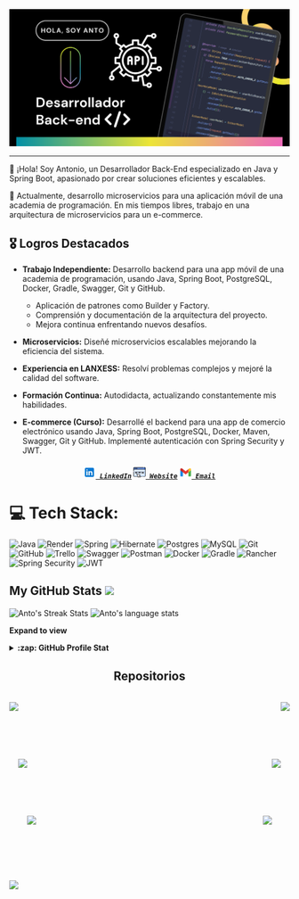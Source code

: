 <img src="https://github.com/AntoCant/AntoCant/raw/main/image/abo.png" alt="Image of Antonio">

---
👋 ¡Hola! Soy Antonio, un Desarrollador Back-End especializado en Java y Spring Boot, apasionado por crear soluciones eficientes y escalables.

💼 Actualmente, desarrollo microservicios para una aplicación móvil de una academia de programación. En mis tiempos libres, trabajo en una arquitectura de microservicios para un e-commerce.

## 🎖️ Logros Destacados

- **Trabajo Independiente:** Desarrollo backend para una app móvil de una academia de programación, usando Java, Spring Boot, PostgreSQL, Docker, Gradle, Swagger, Git y GitHub.
  - Aplicación de patrones como Builder y Factory.
  - Comprensión y documentación de la arquitectura del proyecto.
  - Mejora continua enfrentando nuevos desafíos.

- **Microservicios:** Diseñé microservicios escalables mejorando la eficiencia del sistema.

- **Experiencia en LANXESS:** Resolví problemas complejos y mejoré la calidad del software.

- **Formación Continua:** Autodidacta, actualizando constantemente mis habilidades.

- **E-commerce (Curso):** Desarrollé el backend para una app de comercio electrónico usando Java, Spring Boot, PostgreSQL, Docker, Maven, Swagger, Git y GitHub. Implementé autenticación con Spring Security y JWT.



<h5 align="center">
  <code><a href="https://linkedin.com/in/antonio-canteros/" title="LinkedIn Profile"><img width="22" src="https://github.com/AntoCant/AntoCant/raw/main/image/linkedin.png"> LinkedIn</a></code>
  <code><a href="https://antoniocanteros.com" title="Website"><img width="22" src="https://github.com/AntoCant/AntoCant/raw/main/image/web.png"> Website</a></code>
  <code><a href="mailto:antonio.canteros.alberto@gmail.com" title="Email"><img width="22" src="https://github.com/AntoCant/AntoCant/raw/main/image/gmail.png"> Email</a></code>
</h5>






<!-- Conecct section -->

# 💻 Tech Stack:
![Java](https://img.shields.io/badge/java-%23ED8B00.svg?style=flat&logo=openjdk&logoColor=white) ![Render](https://img.shields.io/badge/Render-%46E3B7.svg?style=flat&logo=render&logoColor=white) ![Spring](https://img.shields.io/badge/spring-%236DB33F.svg?style=flat&logo=spring&logoColor=white) 
![Hibernate](https://img.shields.io/badge/Hibernate-59666C?style=flat&logo=Hibernate&logoColor=white) ![Postgres](https://img.shields.io/badge/postgres-%23316192.svg?style=flat&logo=postgresql&logoColor=white) ![MySQL](https://img.shields.io/badge/mysql-4479A1.svg?style=flat&logo=mysql&logoColor=white) 
![Git](https://img.shields.io/badge/git-%23F05033.svg?style=flat&logo=git&logoColor=white) ![GitHub](https://img.shields.io/badge/github-%23121011.svg?style=flat&logo=github&logoColor=white) ![Trello](https://img.shields.io/badge/Trello-%23026AA7.svg?style=flat&logo=Trello&logoColor=white) 
![Swagger](https://img.shields.io/badge/-Swagger-%23Clojure?style=flat&logo=swagger&logoColor=white) ![Postman](https://img.shields.io/badge/Postman-FF6C37?style=flat&logo=postman&logoColor=white) ![Docker](https://img.shields.io/badge/docker-%230db7ed.svg?style=flat&logo=docker&logoColor=white) 
![Gradle](https://img.shields.io/badge/Gradle-02303A.svg?style=flat&logo=Gradle&logoColor=white) ![Rancher](https://img.shields.io/badge/rancher-%230075A8.svg?style=flat&logo=rancher&logoColor=white) ![Spring Security](https://img.shields.io/badge/Spring%20Security-%2346a32b?style=flat&logo=Spring-Security&logoColor=white)
![JWT](https://img.shields.io/badge/JWT-black?style=flat&logo=JSON%20web%20tokens)


##  My GitHub Stats <img src = "https://i.pinimg.com/originals/65/c4/f4/65c4f452571be1261e9c623f7da488ac.gif" width = 35px> 
<div>
  <img align="center" src="https://github-readme-streak-stats.herokuapp.com/?user=AntoCant" alt="Anto's Streak Stats" />
  <img align="center" src="https://github-readme-stats.vercel.app/api/top-langs?username=AntoCant&langs_count=10&show_icons=true&locale=en&layout=compact&theme=light" alt="Anto's language stats" height="192px" width="500px"/>
</div>

**Expand to view**
<details>
  <summary><b>:zap: GitHub Profile Stat</b></summary>
  <img src="https://github-readme-stats.anuraghazra1.vercel.app/api?username=AntoCant&show_icons=true" />
</details>

<h2 align="center">Repositorios</h2>
<br>
<div width="100%" align="center">
  <a align="left" href="https://github.com/zumrudu-anka/Algorithms" title="Algorithms"><img align="left" height="115" src="https://github-readme-stats.vercel.app/api/pin/?username=zumrudu-anka&repo=Algorithms&theme=react&border_color=61dafb&border_radius=10"></a><a align="right" href="https://github.com/zumrudu-anka/DataStructures" title="Data Structures"><img align="right" height="115" src="https://github-readme-stats.vercel.app/api/pin/?username=zumrudu-anka&repo=DataStructures&theme=react&border_color=61dafb&border_radius=10"></a>
</div>
<br/><br/><br/><br/><br/><br/>
<div width="100%" align="center">
  <a align="left" href="https://github.com/zumrudu-anka/Turkce-Heceleme-CPP" title="Turkce-Heceleme-CPP"><img align="left" height="115" src="https://github-readme-stats.vercel.app/api/pin/?username=zumrudu-anka&repo=Turkce-Heceleme-CPP&theme=react&border_color=61dafb&border_radius=10"></a>
  <a align="right" href="https://github.com/zumrudu-anka/CopyMoveForgeryDetectionWithDCT" title="Copy&Move Forgery Detection With DCT"><img align="right" height="115" src="https://github-readme-stats.vercel.app/api/pin/?username=zumrudu-anka&repo=CopyMoveForgeryDetectionWithDCT&theme=react&border_color=61dafb&border_radius=10"></a>
</div>
<br/><br/><br/><br/><br/><br/>
<div width="100%" align="center">
  <a align="left" href="https://github.com/zumrudu-anka/cpp-openmp-needleman-wunsch" title="Needleman Wunsch Algorithm With OpenMP"><img align="left" height="115" src="https://github-readme-stats.vercel.app/api/pin/?username=zumrudu-anka&repo=cpp-openmp-needleman-wunsch&theme=react&border_color=61dafb&border_radius=10"></a>
  <a align="right" href="https://github.com/zumrudu-anka/javascript-minesweeper" title="Minesweeper"><img align="right" height="115" src="https://github-readme-stats.vercel.app/api/pin/?username=zumrudu-anka&repo=javascript-minesweeper&theme=react&border_color=61dafb&border_radius=10"></a>
</div>
<br/><br/><br/><br/><br/><br/>


[![](https://visitcount.itsvg.in/api?id=AntoCant&icon=2&color=12)](https://visitcount.itsvg.in)

<!-- Proudly created with GPRM ( https://gprm.itsvg.in ) -->
